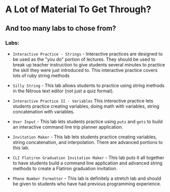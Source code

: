 
# A Lot of Material To Get Through?
## And too many labs to chose from?

### Labs:

+ `Interactive Practice - Strings` - Interactive practices are designed to be used as the "you do" portion of lectures. They should be used to break up teacher instruction to give students several minutes to practice the skill they were just introduced to. This interactive practice covers lots of ruby string methods

+ `Silly String` - This lab allows students to practice using string methods in the Nitrous text editor (not just a quiz format).

+ `Interactive Practice II - Variables` This interactive practice lets students practice creating variables, doing math with variables, string concatenation with variables.

+ `User Input` - This lab lets students practice using `puts` and `gets` to build an interactive command line trip planner application.

+ `Invitation Maker` - This lab lets students practice creating variables, string concatenation, and interpolation. There are advanced portions to this lab.

+ `CLI Flatiron Graduation Invitation Maker` - This lab puts it all together to have students build a command line application and advanced string methods to create a Flatiron graduation invitation.

+ `Phone Number Formatter` - This lab is definitely a stretch lab and should be given to students who have had previous programming experience.